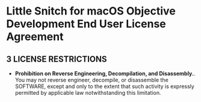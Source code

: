 # Little Snitch for macOS Objective Development End User License Agreement

## 3 LICENSE RESTRICTIONS

- **Prohibition on Reverse Engineering, Decompilation, and Disassembly.**. You may not reverse engineer, decompile, or disassemble the SOFTWARE, except and only to the extent that such activity is expressly permitted by applicable law notwithstanding this limitation.

